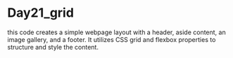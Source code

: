 # Day21_grid
this code creates a simple webpage layout with a header, aside content, an image gallery, and a footer. It utilizes CSS grid and flexbox properties to structure and style the content. 
